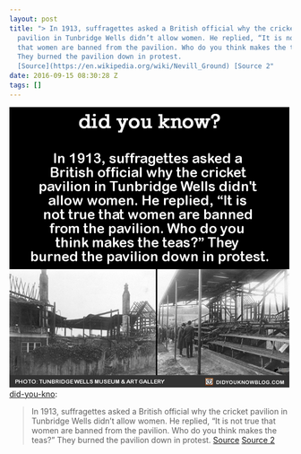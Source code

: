 ```yaml
---
layout: post
title: "> In 1913, suffragettes asked a British official why the cricket
  pavilion in Tunbridge Wells didn’t allow women. He replied, “It is not true
  that women are banned from the pavilion. Who do you think makes the teas?”
  They burned the pavilion down in protest.
  [Source](https://en.wikipedia.org/wiki/Nevill_Ground) [Source 2"
date: 2016-09-15 08:30:28 Z
tags: []
---
```

![](/media/2016/09/150438527785.png)
[did-you-kno](http://didyouknowblog.com/post/150322595979/in-1913-suffragettes-asked-a-british-official):

> In 1913, suffragettes asked a British official why the cricket pavilion in Tunbridge Wells didn’t allow women. He replied, “It is not true that women are banned from the pavilion. Who do you think makes the teas?” They burned the pavilion down in protest. [Source](https://en.wikipedia.org/wiki/Nevill_Ground) [Source 2](https://en.wikipedia.org/wiki/Tunbridge_Wells_Cricket_Club#1913_fire)
